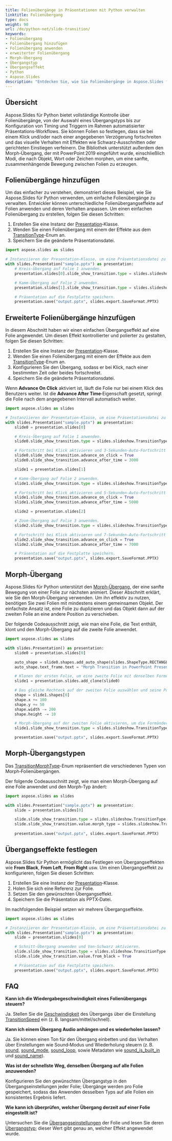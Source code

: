 ```yaml
---
title: Folienübergänge in Präsentationen mit Python verwalten
linktitle: Folienübergang
type: docs
weight: 90
url: /de/python-net/slide-transition/
keywords:
- Folienübergang
- Folienübergang hinzufügen
- Folienübergang anwenden
- erweiterter Folienübergang
- Morph-Übergang
- Übergangstyp
- Übergangseffekt
- Python
- Aspose.Slides
description: "Entdecken Sie, wie Sie Folienübergänge in Aspose.Slides für Python via .NET anpassen, mit Schritt-für-Schritt-Anleitung für PowerPoint‑ und OpenDocument‑Präsentationen."
---
```


## **Übersicht**

Aspose.Slides für Python bietet vollständige Kontrolle über Folienübergänge, von der Auswahl eines Übergangstyps bis zur Konfiguration von Timing und Triggern im Rahmen automatisierter Präsentations‑Workflows. Sie können Folien so festlegen, dass sie bei einem Klick und/oder nach einer angegebenen Verzögerung fortschreiten und das visuelle Verhalten mit Effekten wie Schwarz‑Ausschnitten oder gerichteten Einstiegen verfeinern. Die Bibliothek unterstützt außerdem den Morph‑Übergang, der mit PowerPoint 2019 eingeführt wurde, einschließlich Modi, die nach Objekt, Wort oder Zeichen morphen, um eine sanfte, zusammenhängende Bewegung zwischen Folien zu erzeugen.

## **Folienübergänge hinzufügen**

Um das einfacher zu verstehen, demonstriert dieses Beispiel, wie Sie Aspose.Slides für Python verwenden, um einfache Folienübergänge zu verwalten. Entwickler können unterschiedliche Folienübergangseffekte auf Folien anwenden und deren Verhalten anpassen. Um einen einfachen Folienübergang zu erstellen, folgen Sie diesen Schritten:

1. Erstellen Sie eine Instanz der [Presentation](https://reference.aspose.com/slides/python-net/aspose.slides/presentation/)‑Klasse.
1. Wenden Sie einen Folienübergang mit einem der Effekte aus dem [TransitionType](https://reference.aspose.com/slides/python-net/aspose.slides.slideshow/transitiontype/)-Enum an.
1. Speichern Sie die geänderte Präsentationsdatei.

```py
import aspose.slides as slides

# Instanziieren der Presentation‑Klasse, um eine Präsentationsdatei zu laden.
with slides.Presentation("sample.pptx") as presentation:
    # Kreis‑Übergang auf Folie 1 anwenden.
    presentation.slides[0].slide_show_transition.type = slides.slideshow.TransitionType.CIRCLE

    # Kamm‑Übergang auf Folie 2 anwenden.
    presentation.slides[1].slide_show_transition.type = slides.slideshow.TransitionType.COMB

    # Präsentation auf die Festplatte speichern.
    presentation.save("output.pptx", slides.export.SaveFormat.PPTX)
```

## **Erweiterte Folienübergänge hinzufügen**

In diesem Abschnitt haben wir einen einfachen Übergangseffekt auf eine Folie angewendet. Um diesen Effekt kontrollierter und polierter zu gestalten, folgen Sie diesen Schritten:

1. Erstellen Sie eine Instanz der [Presentation](https://reference.aspose.com/slides/python-net/aspose.slides/presentation/)‑Klasse.
1. Wenden Sie einen Folienübergang mit einem der Effekte aus dem [TransitionType](https://reference.aspose.com/slides/python-net/aspose.slides.slideshow/transitiontype/)-Enum an.
1. Konfigurieren Sie den Übergang, sodass er bei Klick, nach einer bestimmten Zeit oder beides fortschreitet.
1. Speichern Sie die geänderte Präsentationsdatei.

Wenn **Advance On Click** aktiviert ist, läuft die Folie nur bei einem Klick des Benutzers weiter. Ist die **Advance After Time**‑Eigenschaft gesetzt, springt die Folie nach dem angegebenen Intervall automatisch weiter.

```py
import aspose.slides as slides

# Instanziieren der Presentation‑Klasse, um eine Präsentationsdatei zu öffnen.
with slides.Presentation("sample.pptx") as presentation:
    slide0 = presentation.slides[0]

    # Kreis‑Übergang auf Folie 1 anwenden.
    slide0.slide_show_transition.type = slides.slideshow.TransitionType.CIRCLE

    # Fortschritt bei Klick aktivieren und 3‑Sekunden‑Auto‑Fortschritt festlegen.
    slide0.slide_show_transition.advance_on_click = True
    slide0.slide_show_transition.advance_after_time = 3000

    slide1 = presentation.slides[1]

    # Kamm‑Übergang auf Folie 2 anwenden.
    slide1.slide_show_transition.type = slides.slideshow.TransitionType.COMB

    # Fortschritt bei Klick aktivieren und 5‑Sekunden‑Auto‑Fortschritt festlegen.
    slide1.slide_show_transition.advance_on_click = True
    slide1.slide_show_transition.advance_after_time = 5000

    slide2 = presentation.slides[2]

    # Zoom‑Übergang auf Folie 3 anwenden.
    slide2.slide_show_transition.type = slides.slideshow.TransitionType.ZOOM

    # Fortschritt bei Klick aktivieren und 7‑Sekunden‑Auto‑Fortschritt festlegen.
    slide2.slide_show_transition.advance_on_click = True
    slide2.slide_show_transition.advance_after_time = 7000

    # Präsentation auf die Festplatte speichern.
    presentation.save("output.pptx", slides.export.SaveFormat.PPTX)
```

## **Morph‑Übergang**

Aspose.Slides für Python unterstützt den [Morph‑Übergang](https://reference.aspose.com/slides/python-net/aspose.slides.slideshow/morphtransition/), der eine sanfte Bewegung von einer Folie zur nächsten animiert. Dieser Abschnitt erklärt, wie Sie den Morph‑Übergang verwenden. Um ihn effektiv zu nutzen, benötigen Sie zwei Folien mit mindestens einem gemeinsamen Objekt. Der einfachste Ansatz ist, eine Folie zu duplizieren und das Objekt dann auf der zweiten Folie an eine andere Position zu verschieben.

Der folgende Codeausschnitt zeigt, wie man eine Folie, die Text enthält, klont und den Morph‑Übergang auf die zweite Folie anwendet.

```py
import aspose.slides as slides

with slides.Presentation() as presentation:
    slide0 = presentation.slides[0]

    auto_shape = slide0.shapes.add_auto_shape(slides.ShapeType.RECTANGLE, 100, 100, 400, 100)
    auto_shape.text_frame.text = "Morph Transition in PowerPoint Presentations"

    # Klonen der ersten Folie, um eine zweite Folie mit denselben Formen für Morph‑Kontinuität zu erstellen.
    slide1 = presentation.slides.add_clone(slide0)

    # Das gleiche Rechteck auf der zweiten Folie auswählen und seine Position und Größe ändern.
    shape = slide1.shapes[0]
    shape.x += 100
    shape.y += 50
    shape.width -= 200
    shape.height -= 10

    # Morph‑Übergang auf der zweiten Folie aktivieren, um die Formänderungen flüssig zu animieren.
    slide1.slide_show_transition.type = slides.slideshow.TransitionType.MORPH

    presentation.save("output.pptx", slides.export.SaveFormat.PPTX)
```

## **Morph‑Übergangstypen**

Das [TransitionMorphType](https://reference.aspose.com/slides/python-net/aspose.slides.slideshow/transitionmorphtype/)-Enum repräsentiert die verschiedenen Typen von Morph‑Folienübergängen.

Der folgende Codeausschnitt zeigt, wie man einen Morph‑Übergang auf eine Folie anwendet und den Morph‑Typ ändert:

```py
import aspose.slides as slides

with slides.Presentation("sample.pptx") as presentation:
    slide = presentation.slides[0]

    slide.slide_show_transition.type = slides.slideshow.TransitionType.MORPH
    slide.slide_show_transition.value.morph_type = slides.slideshow.TransitionMorphType.BY_WORD
    
    presentation.save("output.pptx", slides.export.SaveFormat.PPTX)
```

## **Übergangseffekte festlegen**

Aspose.Slides für Python ermöglicht das Festlegen von Übergangseffekten wie **From Black**, **From Left**, **From Right** usw. Um einen Übergangseffekt zu konfigurieren, folgen Sie diesen Schritten:

1. Erstellen Sie eine Instanz der [Presentation](https://reference.aspose.com/slides/python-net/aspose.slides/presentation/)‑Klasse.
1. Holen Sie sich eine Referenz zur Folie.
1. Setzen Sie den gewünschten Übergangseffekt.
1. Speichern Sie die Präsentation als PPTX‑Datei.

Im nachfolgenden Beispiel setzen wir mehrere Übergangseffekte.

```py
import aspose.slides as slides

# Instanziieren der Presentation‑Klasse, um eine Präsentationsdatei zu öffnen.
with slides.Presentation("sample.pptx") as presentation:
    slide = presentation.slides[0]

    # Schnitt‑Übergang anwenden und Von‑Schwarz aktivieren.
    slide.slide_show_transition.type = slides.slideshow.TransitionType.CUT
    slide.slide_show_transition.value.from_black = True

    # Präsentation auf die Festplatte speichern.
    presentation.save("output.pptx", slides.export.SaveFormat.PPTX)
```

## **FAQ**

**Kann ich die Wiedergabegeschwindigkeit eines Folienübergangs steuern?**

Ja. Stellen Sie die [Geschwindigkeit](https://reference.aspose.com/slides/python-net/aspose.slides.slideshow/slideshowtransition/speed/) des Übergangs über die Einstellung [TransitionSpeed](https://reference.aspose.com/slides/python-net/aspose.slides.slideshow/transitionspeed/) ein (z. B. langsam/mittel/schnell).

**Kann ich einem Übergang Audio anhängen und es wiederholen lassen?**

Ja. Sie können einen Ton für den Übergang einbetten und das Verhalten über Einstellungen wie Sound‑Modus und Wiederholung steuern (z. B. [sound](https://reference.aspose.com/slides/python-net/aspose.slides.slideshow/slideshowtransition/sound/), [sound_mode](https://reference.aspose.com/slides/python-net/aspose.slides.slideshow/slideshowtransition/sound_mode/), [sound_loop](https://reference.aspose.com/slides/python-net/aspose.slides.slideshow/slideshowtransition/sound_loop/), sowie Metadaten wie [sound_is_built_in](https://reference.aspose.com/slides/python-net/aspose.slides.slideshow/slideshowtransition/sound_is_built_in/) und [sound_name](https://reference.aspose.com/slides/python-net/aspose.slides.slideshow/slideshowtransition/sound_name/)).

**Was ist der schnellste Weg, denselben Übergang auf alle Folien anzuwenden?**

Konfigurieren Sie den gewünschten Übergangstyp in den Übergangseinstellungen jeder Folie; Übergänge werden pro Folie gespeichert, sodass das Anwenden desselben Typs auf alle Folien ein konsistentes Ergebnis liefert.

**Wie kann ich überprüfen, welcher Übergang derzeit auf einer Folie eingestellt ist?**

Untersuchen Sie die [Übergangseinstellungen](https://reference.aspose.com/slides/python-net/aspose.slides/slide/) der Folie und lesen Sie deren [Übergangstyp](https://reference.aspose.com/slides/python-net/aspose.slides.slideshow/slideshowtransition/type/); dieser Wert gibt genau an, welcher Effekt angewendet wurde.